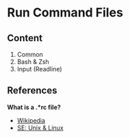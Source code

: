# Run Command Files

## Content

1. Common
2. Bash & Zsh
3. Input (Readline)

## References

**What is a .\*rc file?**

* [Wikipedia](https://en.wikipedia.org/wiki/Run_commands)
* [SE: Unix & Linux](https://unix.stackexchange.com/questions/3467/what-does-rc-in-bashrc-stand-for)
